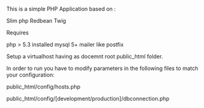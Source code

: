 This is a simple PHP Application based on :

Slim php
Redbean
Twig

Requires 

php > 5.3 installed
mysql 5+
mailer like postfix


Setup a virtualhost having as docemnt root public_html folder.


In order to run you have to modify parameters in the following files to match your configuration:

public_html/config/hosts.php

public_html/config/[development/production]/dbconnection.php








